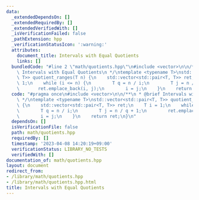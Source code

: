 ```yaml
---
data:
  _extendedDependsOn: []
  _extendedRequiredBy: []
  _extendedVerifiedWith: []
  _isVerificationFailed: false
  _pathExtension: hpp
  _verificationStatusIcon: ':warning:'
  attributes:
    document_title: Intervals with Equal Quotients
    links: []
  bundledCode: "#line 2 \"math/quotients.hpp\"\n#include <vector>\n\n/**\n * @brief\
    \ Intervals with Equal Quotients\n */\ntemplate <typename T>\nstd::vector<std::pair<T,\
    \ T>> quotient_ranges(T n) {\n    std::vector<std::pair<T, T>> ret;\n    T i =\
    \ 1;\n    while (i <= n) {\n        T q = n / i;\n        T j = n / q + 1;\n \
    \       ret.emplace_back(i, j);\n        i = j;\n    }\n    return ret;\n}\n"
  code: "#pragma once\n#include <vector>\n\n/**\n * @brief Intervals with Equal Quotients\n\
    \ */\ntemplate <typename T>\nstd::vector<std::pair<T, T>> quotient_ranges(T n)\
    \ {\n    std::vector<std::pair<T, T>> ret;\n    T i = 1;\n    while (i <= n) {\n\
    \        T q = n / i;\n        T j = n / q + 1;\n        ret.emplace_back(i, j);\n\
    \        i = j;\n    }\n    return ret;\n}\n"
  dependsOn: []
  isVerificationFile: false
  path: math/quotients.hpp
  requiredBy: []
  timestamp: '2023-04-08 14:20:19+09:00'
  verificationStatus: LIBRARY_NO_TESTS
  verifiedWith: []
documentation_of: math/quotients.hpp
layout: document
redirect_from:
- /library/math/quotients.hpp
- /library/math/quotients.hpp.html
title: Intervals with Equal Quotients
---
```

